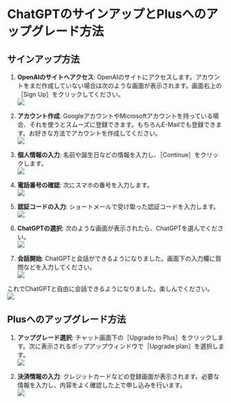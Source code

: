 # ChatGPTのサインアップとPlusへのアップグレード方法

## サインアップ方法

1. **OpenAIのサイトへアクセス**: OpenAIのサイトにアクセスします。アカウントをまだ作成していない場合は次のような画面が表示されます。画面右上の［Sign Up］をクリックしてください。  
   ![](./images/cg01.PNG)

2. **アカウント作成**: GoogleアカウントやMicrosoftアカウントを持っている場合、それを使うとスムーズに登録できます。もちろんE-Mailでも登録できます。お好きな方法でアカウントを作成してください。  
   ![](./images/cg02.PNG)

3. **個人情報の入力**: 名前や誕生日などの情報を入力し、［Continue］をクリックします。  
   ![](./images/cg03.PNG)

4. **電話番号の確認**: 次にスマホの番号を入力します。  
   ![](./images/cg04.PNG)

5. **認証コードの入力**: ショートメールで受け取った認証コードを入力します。  
   ![](./images/cg05.PNG)

6. **ChatGPTの選択**: 次のような画面が表示されたら、ChatGPTを選んでください。  
   ![](./images/cg06.PNG)

7. **会話開始**: ChatGPTと会話ができるようになりました。画面下の入力欄に質問などを入力してください。  
   ![](./images/cg07.PNG)

これでChatGPTと自由に会話できるようになりました。楽しんでください。  
![](./images/cg08.PNG)

## Plusへのアップグレード方法

1. **アップグレード選択**: チャット画面下の［Upgrade to Plus］をクリックします。次に表示されるポップアップウィンドウで［Upgrade plan］を選択します。  
   ![](./images/plus01.PNG)

2. **決済情報の入力**: クレジットカードなどの登録画面が表示されます。必要な情報を入力し、内容をよく確認した上で申し込みを行います。  
   ![](./images/plus02.PNG)
